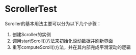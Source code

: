# ScrollerTest

Scroller的基本用法主要可以分为以下几个步骤： 
1. 创建Scroller的实例 
2. 调用startScroll()方法来初始化滚动数据并刷新界面 
3. 重写computeScroll()方法，并在其内部完成平滑滚动的逻辑


